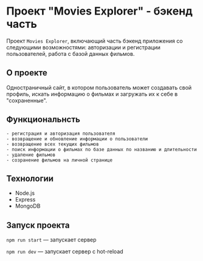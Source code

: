 # Проект "Movies Explorer" - бэкeнд часть

Проект `Movies Explorer`, включающий часть бэкенд приложения со следующими возможностями: авторизации и регистрации пользователей, работа с базой данных фильмов.

## О проекте
Одностраничный сайт, в котором пользователь может создавать свой профиль, искать информацию о фильмах и загружать их к себе в "сохраненные".

## Функциональнсть
```
- регистрация и авторизация пользователя
- возвращение и обновление информации о пользователи
- возвращение всех текущих фильмов
- поиск информации о фильмах по базе данных по названию и длительности
- удаление фильмов
- созранение фильмов на личной странице
```

## Технологии
* Node.js
* Express
* MongoDB

## Запуск проекта
`npm run start` — запускает сервер

`npm run dev` — запускает сервер с hot-reload
